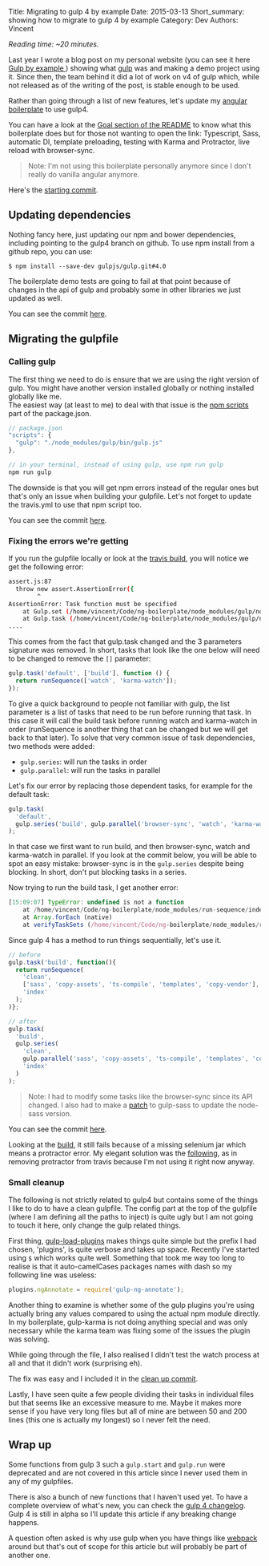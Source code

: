 Title: Migrating to gulp 4 by example
Date: 2015-03-13
Short_summary: showing how to migrate to gulp 4 by example
Category: Dev
Authors: Vincent

*Reading time: ~20 minutes.*

Last year I wrote a blog post on my personal website (you can see it here [Gulp by example ](http://vincent.is/introducing-people-to-gulp/)) showing what [gulp](http://gulpjs.com/) was and making a demo project using it.
Since then, the team behind it did a lot of work on v4 of gulp which, while not released as of the writing of the post, is stable enough to be used.  
<!-- PELICAN_END_SUMMARY -->

Rather than going through a list of new features, let's update my [angular boilerplate](https://github.com/Keats/ng-boilerplate) to use gulp4.

You can have a look at the [Goal section of the README](https://github.com/Keats/ng-boilerplate#goal) to know what this boilerplate does but for those not wanting to open the link: Typescript, Sass, automatic DI, template preloading, testing with Karma and Protractor, live reload with browser-sync.
> Note: I'm not using this boilerplate personally anymore since I don't really do vanilla angular anymore.

Here's the [starting commit](https://github.com/Keats/ng-boilerplate/tree/87e75551651e94dfc1aa6135e1ea7cb5bd61cf0f).

## Updating dependencies
Nothing fancy here, just updating our npm and bower dependencies, including pointing to the gulp4 branch on github. To use npm install from a github repo, you can use:
```
$ npm install --save-dev gulpjs/gulp.git#4.0
```
The boilerplate demo tests are going to fail at that point because of changes in the api of gulp and probably some in other libraries we just updated as well.  

You can see the commit [here](https://github.com/Keats/ng-boilerplate/commit/49a339cc5cbde8f5374b8f4c915a548dc2916cc4).

## Migrating the gulpfile
### Calling gulp
The first thing we need to do is ensure that we are using the right version of gulp.  You might have another version installed globally or nothing installed globally like me.  
The easiest way (at least to me) to deal with that issue is the [npm scripts](https://docs.npmjs.com/misc/scripts) part of the package.json.

```js
// package.json
"scripts": {
  "gulp": "./node_modules/gulp/bin/gulp.js"
},

// in your terminal, instead of using gulp, use npm run gulp
npm run gulp
```

The downside is that you will get npm errors instead of the regular ones but that's only an issue when building your gulpfile.
Let's not forget to update the travis.yml to use that npm script too.  

You can see the commit [here](https://github.com/Keats/ng-boilerplate/commit/ef30315f43580e8b3c1ba85d4536c7fe0d69365d).

### Fixing the errors we're getting
If you run the gulpfile locally or look at the [travis build](https://travis-ci.org/Keats/ng-boilerplate/builds/54252789), you will notice we get the following error:
```bash
assert.js:87
  throw new assert.AssertionError({
        ^
AssertionError: Task function must be specified
    at Gulp.set (/home/vincent/Code/ng-boilerplate/node_modules/gulp/node_modules/undertaker/lib/set.js:14:3)
    at Gulp.task (/home/vincent/Code/ng-boilerplate/node_modules/gulp/node_modules/undertaker/lib/task.js:14:8)
....
```
This comes from the fact that gulp.task changed and the 3 parameters signature was removed.
In short, tasks that look like the one below will need to be changed to remove the `[]` parameter:
```js
gulp.task('default', ['build'], function () {
  return runSequence(['watch', 'karma-watch']);
});
```
To give a quick background to people not familiar with gulp, the list parameter is a list of tasks that need to be run before running that task.
In this case it will call the build task before running watch and karma-watch in order (runSequence is another thing that can be changed but we will get back to that later).
To solve that very common issue of task dependencies, two methods were added:

- `gulp.series`: will run the tasks in order
- `gulp.parallel`: will run the tasks in parallel

Let's fix our error by replacing those dependent tasks, for example for the default task:

```js
gulp.task(
  'default',
  gulp.series('build', gulp.parallel('browser-sync', 'watch', 'karma-watch'))
);
```

In that case we first want to run build, and then browser-sync, watch and karma-watch in parallel. 
If you look at the commit below, you will be able to spot an easy mistake: browser-sync is in the `gulp.series` despite being blocking. In short, don't put blocking tasks in a series.  

Now trying to run the build task, I get another error:

```js
[15:09:07] TypeError: undefined is not a function
    at /home/vincent/Code/ng-boilerplate/node_modules/run-sequence/index.js:18:22
    at Array.forEach (native)
    at verifyTaskSets (/home/vincent/Code/ng-boilerplate/node_modules/run-sequence/index.js:12:11)
```

Since gulp 4 has a method to run things sequentially, let's use it.

```js
// before
gulp.task('build', function(){
  return runSequence(
    'clean',
    ['sass', 'copy-assets', 'ts-compile', 'templates', 'copy-vendor'],
    'index'
  );
)};

// after
gulp.task(
  'build',
  gulp.series(
    'clean',
    gulp.parallel('sass', 'copy-assets', 'ts-compile', 'templates', 'copy-vendor'),
    'index'
  )
);
```

> Note: I had to modify some tasks like the browser-sync since its API changed.
I also had to make a [patch](https://github.com/dlmanning/gulp-sass/pull/207) to gulp-sass to update the node-sass version.  

You can see the commit [here](https://github.com/Keats/ng-boilerplate/commit/91a05401c6ea532467bc00b5a6e54fd95b6b0eaf).  

Looking at the [build](https://travis-ci.org/Keats/ng-boilerplate/builds/54274589), it still fails because of a missing selenium jar which means a protractor error.
My elegant solution was the [following](https://github.com/Keats/ng-boilerplate/commit/d999db2442ac72fc440e8ff9cccd8348c533c72d), as in removing protractor from travis because I'm not using it right now anyway.

### Small cleanup
The following is not strictly related to gulp4 but contains some of the things I like to do to have a clean gulpfile.
The config part at the top of the gulpfile (where I am defining all the paths to inject) is quite ugly but I am not going to touch it here, only change the gulp related things.

First thing, [gulp-load-plugins](https://www.npmjs.com/package/gulp-load-plugins) makes things quite simple but the prefix I had chosen, 'plugins', is quite verbose and takes up space. Recently I've started using `$` which works quite well.
Something that took me way too long to realise is that it auto-camelCases packages names with dash so my following line was useless:

```js
plugins.ngAnnotate = require('gulp-ng-annotate');
```

Another thing to examine is whether some of the gulp plugins you're using actually bring any values compared to using the actual npm module directly.
In my boilerplate, gulp-karma is not doing anything special and was only necessary while the karma team was fixing some of the issues the plugin was solving.

While going through the file, I also realised I didn't test the watch process at all and that it didn't work (surprising eh).  

The fix was easy and I included it in the [clean up commit](https://github.com/Keats/ng-boilerplate/commit/bee9fba6e9ee2602e96c8d735d409b31a267d655).

Lastly, I have seen quite a few people dividing their tasks in individual files but that seems like an excessive measure to me.
Maybe it makes more sense if you have very long files but all of mine are between 50 and 200 lines (this one is actually my longest) so I never felt the need.


## Wrap up
Some functions from gulp 3 such a `gulp.start` and `gulp.run` were deprecated and are not covered in this article since I never used them in any of my gulpfiles.  

There is also a bunch of new functions that I haven't used yet. To have a complete overview of what's new, you can check the [gulp 4 changelog](https://github.com/gulpjs/gulp/blob/4.0/CHANGELOG.md).
Gulp 4 is still in alpha so I'll update this article if any breaking change happens.  

A question often asked is why use gulp when you have things like [webpack](http://webpack.github.io/) around but that's out of scope for this article but will probably be part of another one.

